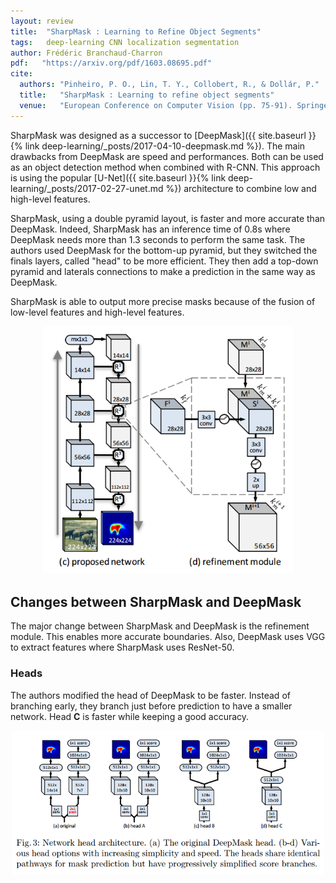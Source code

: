 ```yaml
---
layout: review
title:  "SharpMask : Learning to Refine Object Segments"
tags:   deep-learning CNN localization segmentation
author: Frédéric Branchaud-Charron
pdf:   "https://arxiv.org/pdf/1603.08695.pdf"
cite:
  authors: "Pinheiro, P. O., Lin, T. Y., Collobert, R., & Dollár, P."
  title:   "SharpMask : Learning to refine object segments"
  venue:   "European Conference on Computer Vision (pp. 75-91). Springer International Publishing."
---
```


SharpMask was designed as a successor to [DeepMask]({{ site.baseurl }}{% link deep-learning/_posts/2017-04-10-deepmask.md %}). The main drawbacks from DeepMask are speed and performances. Both can be used as an object detection method when combined with R-CNN. This approach is using the popular [U-Net]({{ site.baseurl }}{% link deep-learning/_posts/2017-02-27-unet.md %}) architecture to combine low and high-level features.

SharpMask, using a double pyramid layout, is faster and more accurate than DeepMask. Indeed, SharpMask has an inference time of 0.8s where DeepMask needs more than 1.3 seconds to perform the same task. The authors used DeepMask for the bottom-up pyramid, but they switched the finals layers, called "head" to be more efficient. They then add a top-down pyramid and laterals connections to make a prediction in the same way as DeepMask.

SharpMask is able to output more precise masks because of the fusion of low-level features and high-level features.
<div align="middle">
  <img src="/deep-learning/images/sharpmask/architecture.png" width="400">
</div>

## Changes between SharpMask and DeepMask
The major change between SharpMask and DeepMask is the refinement module. This enables more accurate boundaries. Also, DeepMask uses VGG to extract features where SharpMask uses ResNet-50.
### Heads
The authors modified the head of DeepMask to be faster. Instead of branching early, they branch just before prediction to have a smaller network. Head **C** is faster while keeping a good accuracy.
<div align="middle">
  <img src="/deep-learning/images/sharpmask/heads.png" width="500">
</div>
